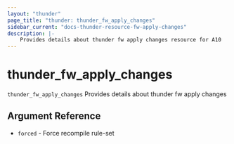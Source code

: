 ```yaml
---
layout: "thunder"
page_title: "thunder: thunder_fw_apply_changes"
sidebar_current: "docs-thunder-resource-fw-apply-changes"
description: |-
	Provides details about thunder fw apply changes resource for A10
---
```


# thunder\_fw\_apply\_changes

`thunder_fw_apply_changes` Provides details about thunder fw apply changes

## Argument Reference

* `forced` - Force recompile rule-set

